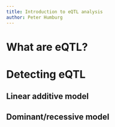 ```yaml
---
title: Introduction to eQTL analysis
author: Peter Humburg
---
```


# What are eQTL?

# Detecting eQTL

## Linear additive model

## Dominant/recessive model 